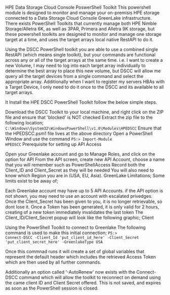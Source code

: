 HPE Data Storage Cloud Console PoswerShell Toolkit This powershell module is designed to monitor and manage your on-premisis HPE storage connected to a Data Storage Cloud Console GreenLake infrastructure. There exists PowerShell Toolkits that currently manage both HPE Nimble Storage/Alletra 6K, as well as 3PAR, Primera and Alletra 9K storage, but these powershell toolkits are designed to monitor and manage one storage target at a time, and uses the target arrays local native RestAPI to do it.

Using the DSCC PowerShell toolkit you are able to use a combined single RestAPI (which means single toolkit), but your commands are functional across any or all of the target arrays at the same time. i.e. I want to create a new Volume, I may need to log into each target array individually to determine the best array to place this new volume, but DSCC will allow me query all the target devices from a single command and select the appropriate array. Additionally when I want to register my servers HBAs with a Target Device, I only need to do it once to the DSCC and its available to all target arrays.

It Install the HPE DSCC PowerShell Toolkit follow the below simple steps.

Download the DSCC Toolkit to your local machine, and right click on the ZIP file and ensure that 'blocked' is NOT checked
Extract the zip file to the following location; <code>C:\Windows\System32\WindowsPowerShell\v1.0\Modules\HPEDSCC</code>
Ensure that the HPEDSCC.psm1 file lives at the above directory
Open a PowerShell Window and use the command <code>PS:> Import-Module HPEDSCC</code>
Prerequisite for setting up API Access

Open your Greenlake account and go to Manage Roles, and click on the option for API
From the API screen, create new API Account, choose a name that you will remember such as PowerShellAccess
Record both the Client_ID and Client_Secret as they will be needed
You will also need to know which Region you are in (USA, EU, Asia).
GreenLake Limitations; Some limits exist to be away of;

Each Greenlake account may have up to 5 API Accounts.
if the API option is not shown, you may need to use an account with escalated privedges.
Once the Client_Secret has been given to you, it is no longer retrievable, so dont lose it.
Once a Token has been generated, it is only valid for 2 hours, creating of a new token immediately invalidates the last token The Client_ID/Client_Secret popup will look like the following graphic;
Client

Using the PowerShell Toolkit to connect to Greenlake The following command is used to make this initial connection;
<code>PS:> Connect-DSCC -Client_Id 'put_client_id_here' -Client_Secret 'put_client_secret_here' -GreenlakeType USA</code>


Once this commnad runs it will create a set of global variables that represent the default header which includes the retrieved Access Token which are then used by all further commands.

Additionally an option called '-AutoRenew' now exists with the Connect-DSCC command which will allow the toolkit to reconnect on demand using the came client ID and Client Secret offered. This is not saved, and expires as soon as the PowerShell session is closed.
